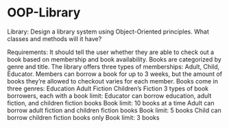 # OOP-Library

Library: Design a library system using Object-Oriented principles. What classes and methods will it have? 

Requirements:
It should tell the user whether they are able to check out a book based on membership and book availability. 
Books are categorized by genre and title. The library offers three types of memberships: Adult, Child, Educator. Members can borrow a book for up to 3 weeks, but the amount of books they’re allowed to checkout varies for each member.
Books come in three genres:
Education 
Adult Fiction 
Children’s Fiction
3 types of book borrowers, each with a book limit:
Educator 
can borrow education, adult fiction, and children fiction books 
Book limit: 10 books at a time
Adult
can borrow adult fiction and children fiction books 
Book limit: 5 books
Child
can borrow children fiction books only
Book limit: 3 books
